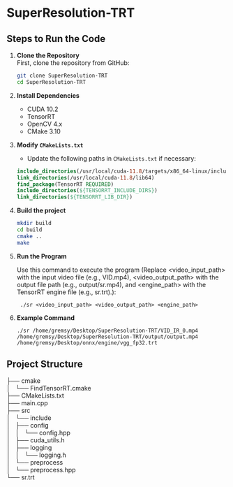 # SuperResolution-TRT

## Steps to Run the Code

1. **Clone the Repository**  
   First, clone the repository from GitHub:
   ```bash
   git clone SuperResolution-TRT
   cd SuperResolution-TRT
2. **Install Dependencies**  
   - CUDA 10.2  
   - TensorRT  
   - OpenCV 4.x  
   - CMake 3.10  

3. **Modify `CMakeLists.txt`**  
   - Update the following paths in `CMakeLists.txt` if necessary:  
   ```cmake
   include_directories(/usr/local/cuda-11.8/targets/x86_64-linux/include)
   link_directories(/usr/local/cuda-11.8/lib64)
   find_package(TensorRT REQUIRED)
   include_directories(${TENSORRT_INCLUDE_DIRS})
   link_directories(${TENSORRT_LIB_DIR})

4. **Build the project**
    ```bash
    mkdir build
    cd build
    cmake ..
    make
    
5. **Run the Program**

   Use this command to execute the program (Replace <video_input_path> with the input video file (e.g., VID.mp4), <video_output_path> with the output file path (e.g., output/sr.mp4), and <engine_path> with the TensorRT engine file (e.g., sr.trt).):
   
   ```
    ./sr <video_input_path> <video_output_path> <engine_path> 
   ```

   
6. **Example Command**

   ```
   ./sr /home/gremsy/Desktop/SuperResolution-TRT/VID_IR_0.mp4 /home/gremsy/Desktop/SuperResolution-TRT/output/output.mp4 /home/gremsy/Desktop/onnx/engine/vgg_fp32.trt
    ```
   
## Project Structure
├── cmake \
│   └── FindTensorRT.cmake \
├── CMakeLists.txt \
├── main.cpp \
├── src \
│   └── include \
│       ├── config \
│       │   └── config.hpp \
│       ├── cuda_utils.h \
│       ├── logging \
│       │   └── logging.h \
│       └── preprocess \
│           └── preprocess.hpp \
└── sr.trt

